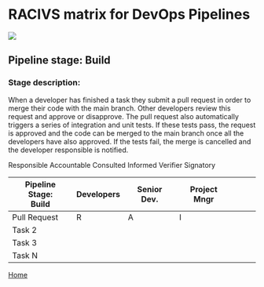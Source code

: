 # __RACIVS matrix for DevOps Pipelines__   

<img src="https://user-images.githubusercontent.com/10748736/112030685-6c81be80-8b32-11eb-94b8-c2c01b8f4581.png">

## __Pipeline stage:__  Build  
### __Stage description:__  
When a developer has finished a task they submit a pull request in order to merge their code with the main branch.
Other developers review this request and approve or disapprove.
The pull request also automatically triggers a series of integration and unit tests.
If these tests pass, the request is approved and the code can be merged to the main branch once all the developers have also approved.
If the tests fail, the merge is cancelled and the developer responsible is notified.

Responsible   Accountable  Consulted    Informed    Verifier    Signatory


| Pipeline Stage:<br>Build  | Developers | Senior Dev.  | Project Mngr |              |              |              |
|----------------------------- |------------- |------------- |------------- |------------- |------------- |------------ |
| Pull Request                 | R            | A            | I            |              |              |             |
| Task 2                       |              |              |              |              |              |             |
| Task 3                       |              |              |              |              |              |             |
| Task N                       |              |              |              |              |              |             |
  
  
[Home](../index.md)  
